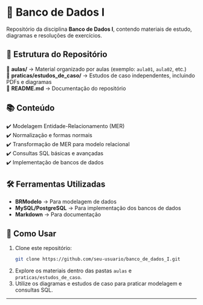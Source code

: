 # 📌 Banco de Dados I

Repositório da disciplina **Banco de Dados I**, contendo materiais de estudo, diagramas e resoluções de exercícios.  

## 📂 Estrutura do Repositório  

📁 **aulas/** → Material organizado por aulas (exemplo: `aula01`, `aula02`, etc.)  
📁 **praticas/estudos_de_caso/** → Estudos de caso independentes, incluindo PDFs e diagramas  
📄 **README.md** → Documentação do repositório  

## 📚 Conteúdo  

✔️ Modelagem Entidade-Relacionamento (MER)  
✔️ Normalização e formas normais  
✔️ Transformação de MER para modelo relacional  
✔️ Consultas SQL básicas e avançadas  
✔️ Implementação de bancos de dados  

## 🛠 Ferramentas Utilizadas  

- **BRModelo** → Para modelagem de dados  
- **MySQL/PostgreSQL** → Para implementação dos bancos de dados  
- **Markdown** → Para documentação  

## 🚀 Como Usar  

1. Clone este repositório:  
   ```bash
   git clone https://github.com/seu-usuario/banco_de_dados_I.git
   ```  
2. Explore os materiais dentro das pastas `aulas` e `praticas/estudos_de_caso`.  
3. Utilize os diagramas e estudos de caso para praticar modelagem e consultas SQL.  

---  
